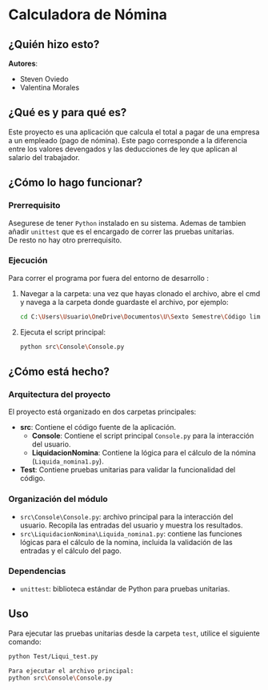 # Calculadora de Nómina

## ¿Quién hizo esto?

**Autores**:
- Steven Oviedo
- Valentina Morales

## ¿Qué es y para qué es?

Este proyecto es una aplicación que calcula el total a pagar de una empresa a un empleado (pago de nómina). Este pago corresponde a la diferencia entre los valores devengados y las deducciones de ley que aplican al salario del trabajador.

## ¿Cómo lo hago funcionar?
### Prerrequisito
Asegurese de tener ``Python`` instalado en su sistema. Ademas de tambien añadir `unittest` que es el encargado de correr las pruebas unitarias.<br>
De resto no hay otro prerrequisito.

### Ejecución
Para correr el programa por fuera del entorno de desarrollo :
1. Navegar a la carpeta: una vez que hayas clonado el archivo, abre el cmd y navega a la carpeta donde guardaste el archivo, por ejemplo:
   ```bash
   cd C:\Users\Usuario\OneDrive\Documentos\U\Sexto Semestre\Código limpio\Clean-Code-1
   ``` 
2. Ejecuta el script principal: <br>
   ```bash
   python src\Console\Console.py
   ```

## ¿Cómo está hecho?
### Arquitectura del proyecto
El proyecto está organizado en dos carpetas principales:

- **src**: Contiene el código fuente de la aplicación.
   - **Console**: Contiene el script principal `Console.py` para la interacción del usuario.
   - **LiquidacionNomina**: Contiene la lógica para el cálculo de la nómina (`Liquida_nomina1.py`).
- **Test**: Contiene pruebas unitarias para validar la funcionalidad del código.

### Organización del módulo
- `src\Console\Console.py`: archivo principal para la interacción del usuario. Recopila las entradas del usuario y muestra los resultados.
- `src\LiquidacionNomina\Liquida_nomina1.py`: contiene las funciones lógicas para el cálculo de la nomina, incluida la validación de las entradas y el cálculo del pago.

### Dependencias
- `unittest`: biblioteca estándar de Python para pruebas unitarias.

## Uso
Para ejecutar las pruebas unitarias desde la carpeta `test`, utilice el siguiente comando:

```bash
python Test/Liqui_test.py

Para ejecutar el archivo principal:
python src\Console\Console.py
```
   








